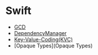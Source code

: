 # Swift

- [GCD](GCD)
- [DependencyManager](DependencyManager)
- [Key-Value-Coding(KVC)](KVC)
- [Opaque Types](Opaque Types)

